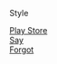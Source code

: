 Style
  
<a href="http://example.com/](https://xbrpw.github.io/resume/style-playstore/index.html"> Play Store</a><br>
<a href="http://example.com/](https://xbrpw.github.io/resume/"> Say </a><br>
<a href="http://example.com/](https://xbrpw.github.io/resume/forgot.html"> Forgot </a><br>
